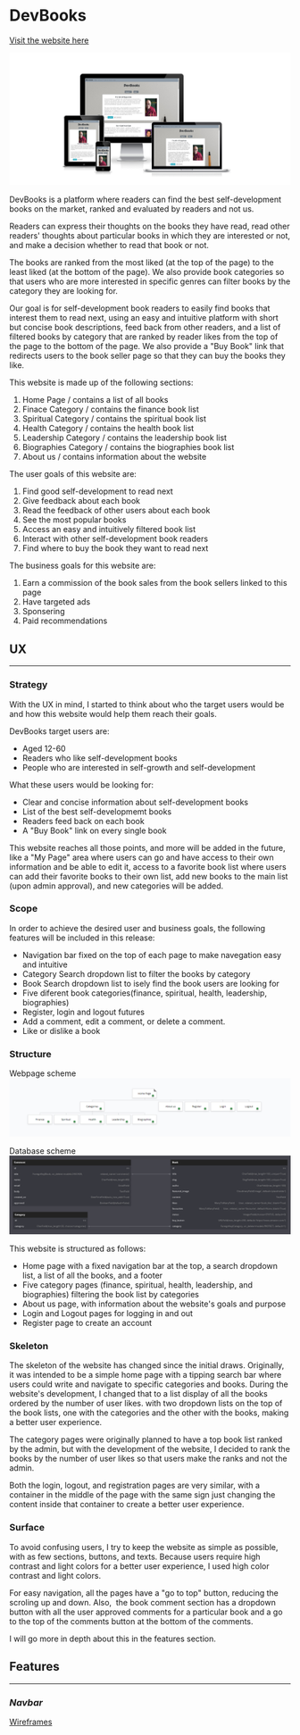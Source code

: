 # DevBooks

[Visit the website here]()

![](/static/images/devbooks_views.png)

DevBooks is a platform where readers can find the best self-development books on the market, ranked and evaluated by readers and not us.

Readers can express their thoughts on the books they have read, read other readers' thoughts about particular books in which they are interested or not, and make a decision whether to read that book or not.

The books are ranked from the most liked (at the top of the page) to the least liked (at the bottom of the page). We also provide book categories so that users who are more interested in specific genres can filter books by the category they are looking for.

Our goal is for self-development book readers to easily find books that interest them to read next, using an easy and intuitive platform with short but concise book descriptions, feed back from other readers, and a list of filtered books by category that are ranked by reader likes from the top of the page to the bottom of the page. We also provide a "Buy Book" link that redirects users to the book seller page so that they can buy the books they like.

This website is made up of the following sections:

1. Home Page / contains a list of all books
2. Finace Category / contains the finance book list
3. Spiritual Category / contains the spiritual book list
4. Health Category / contains the health book list
5. Leadership Category / contains the leadership book list
6. Biographies Category / contains the biographies book list
7. About us / contains information about the website

The user goals of this website are:
1. Find good self-development to read next
2. Give feedback about each book
3. Read the feedback of other users about each book
4. See the most popular books
5. Access an easy and intuitively filtered book list
6. Interact with other self-development book readers
7. Find where to buy the book they want to read next

The business goals for this website are:
1. Earn a commission of the book sales from the book sellers linked to this page
2. Have targeted ads
3. Sponsering
4. Paid recommendations

## UX
---
### **Strategy**

With the UX in mind, I started to think about who the target users would be and how this website would help them reach their goals.

DevBooks target users are:
* Aged 12-60
* Readers who like self-development books
* People who are interested in self-growth and self-development

What these users would be looking for:
* Clear and concise information about self-development books
* List of the best self-developmemt books
* Readers feed back on each book
* A "Buy Book" link on every single book

This website reaches all those points, and more will be added in the future, like a "My Page" area where users can go and have access to their own information and be able to edit it, access to a favorite book list where users can add their favorite books to their own list, add new books to the main list (upon admin approval), and new categories will be added.

### **Scope**

In order to achieve the desired user and business goals, the following features will be included in this release:
* Navigation bar fixed on the top of each page to make navegation easy and intuitive
* Category Search dropdown list to filter the books by category
* Book Search dropdown list to isely find the book users are looking for
* Five diferent book categories(finance, spiritual, health, leadership, biographies)
* Register, login and logout futures
* Add a comment, edit a comment, or delete a comment.
* Like or dislike a book

### **Structure** 

Webpage scheme
![](/static/images/devbooks_map.png)

Database scheme
![](/static/images/database_scheme.png)

This website is structured as follows:
* Home page with a fixed navigation bar at the top, a search dropdown list, a list of all the books, and a footer
* Five category pages (finance, spiritual, health, leadership, and biographies) filtering the book list by categories
* About us page, with information about the website's goals and purpose
* Login and Logout pages for logging in and out
* Register page to create an account

### **Skeleton**

The skeleton of the website has changed since the initial draws. Originally, it was intended to be a simple home page with a tipping search bar where users could write and navigate to specific categories and books. During the website's development, I changed that to a list display of all the books ordered by the number of user likes. with two dropdown lists on the top of the book lists, one with the categories and the other with the books, making a better user experience.

The category pages were originally planned to have a top book list ranked by the admin, but with the development of the website, I decided to rank the books by the number of user likes so that users make the ranks and not the admin.

Both the login, logout, and registration pages are very similar, with a container in the middle of the page with the same sign just changing the content inside that container to create a better user experience.

### **Surface**

To avoid confusing users, I try to keep the website as simple as possible, with as few sections, buttons, and texts. Because users require high contrast and light colors for a better user experience, I used high color contrast and light colors.

For easy navigation, all the pages have a "go to top" button, reducing the scroling up and down. Also,  the book comment section has a dropdown button with all the user approved comments for a particular book and a go to the top of the comments button at the bottom of the comments.

I will go more in depth about this in the features section.

## **Features**
---
### *Navbar*

[Wireframes](/static/documents/nav_bars.pdf)